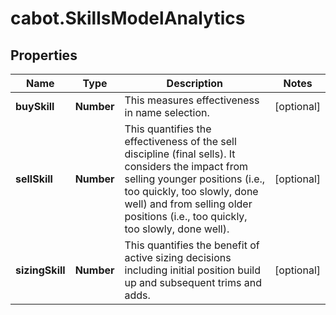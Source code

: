 # cabot.SkillsModelAnalytics

## Properties

Name | Type | Description | Notes
------------ | ------------- | ------------- | -------------
**buySkill** | **Number** | This measures effectiveness in name selection. | [optional] 
**sellSkill** | **Number** | This quantifies the effectiveness of the sell discipline (final sells). It considers the impact from selling younger positions (i.e., too quickly, too slowly, done well) and from selling older positions (i.e., too quickly, too slowly, done well). | [optional] 
**sizingSkill** | **Number** | This quantifies the benefit of active sizing decisions including initial position build up and subsequent trims and adds. | [optional] 


